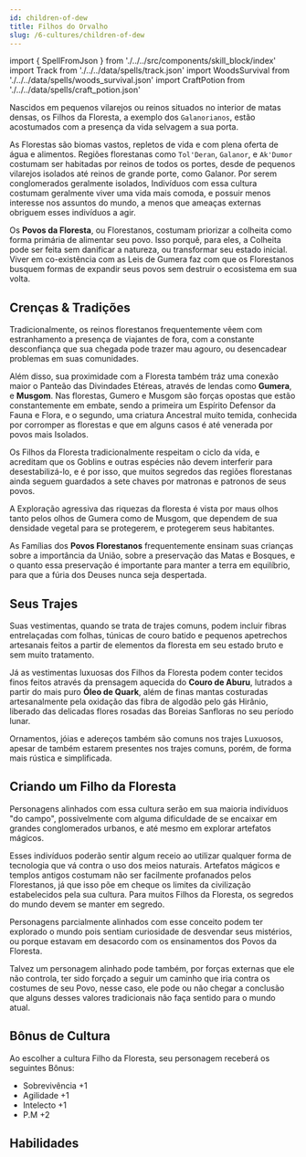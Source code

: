 ```yaml
---
id: children-of-dew
title: Filhos do Orvalho
slug: /6-cultures/children-of-dew
---
```


import { SpellFromJson } from './../../src/components/skill_block/index'
import Track from './../../data/spells/track.json'
import WoodsSurvival from './../../data/spells/woods_survival.json'
import CraftPotion from './../../data/spells/craft_potion.json'

Nascidos em pequenos vilarejos ou reinos situados no interior de matas densas, os Filhos da Floresta, a exemplo dos `Galanorianos`, estão acostumados com a presença da vida selvagem a sua porta.

As Florestas são biomas vastos, repletos de vida e com plena oferta de água e alimentos. Regiões florestanas como `Tol'Deran`, `Galanor`, e `Ak'Dumor` costumam ser habitadas por reinos de todos os portes, desde de pequenos vilarejos isolados até reinos de grande porte, como Galanor.
Por serem conglomerados geralmente isolados, Indivíduos com essa cultura costumam geralmente viver uma vida mais comoda, e possuir menos interesse nos assuntos do mundo, a menos que ameaças externas obriguem esses indivíduos a agir.

Os **Povos da Floresta**, ou Florestanos, costumam priorizar a colheita como forma primária de alimentar seu povo. Isso porquê, para eles, a Colheita pode ser feita sem danificar a natureza, ou transformar seu estado inicial. Viver em co-existência com as Leis de Gumera faz com que os Florestanos busquem formas de expandir seus povos sem destruir o ecosistema em sua volta.

## Crenças & Tradições

Tradicionalmente, os reinos florestanos frequentemente vêem com estranhamento a presença de viajantes de fora, com a constante desconfiança que sua chegada pode trazer mau agouro, ou desencadear problemas em suas comunidades.

Além disso, sua proximidade com a Floresta também tráz uma conexão maior o Panteão das Divindades Etéreas, através de lendas como **Gumera**, e **Musgom**.
Nas florestas, Gumero e Musgom são forças opostas que estão constantemente em embate, sendo a primeira um Espírito Defensor da Fauna e Flora, e o segundo, uma criatura Ancestral muito temida, conhecida por corromper as florestas e que em alguns casos é até venerada por povos mais Isolados.

Os Filhos da Floresta tradicionalmente respeitam o ciclo da vida, e acreditam que os Goblins e outras espécies não devem interferir para desestabilizá-lo, e é por isso, que muitos segredos das regiões florestanas ainda seguem guardados a sete chaves por matronas e patronos de seus povos.

A Exploração agressiva das riquezas da floresta é vista por maus olhos tanto pelos olhos de Gumera como de Musgom, que dependem de sua densidade vegetal para se protegerem, e protegerem seus habitantes.

As Famílias dos **Povos Florestanos** frequentemente ensinam suas crianças sobre a importância da União, sobre a preservação das Matas e Bosques, e o quanto essa preservação é importante para manter a terra em equilíbrio, para que a fúria dos Deuses nunca seja despertada.

## Seus Trajes

Suas vestimentas, quando se trata de trajes comuns, podem incluir fibras entrelaçadas com folhas, túnicas de couro batido e pequenos apetrechos artesanais feitos a partir de elementos da floresta em seu estado bruto e sem muito tratamento.

Já as vestimentas luxuosas dos Filhos da Floresta podem conter tecidos finos feitos através da prensagem aquecida do **Couro de Aburu**, lutrados a partir do mais puro **Óleo de Quark**, além de finas mantas costuradas artesanalmente pela oxidação das fibra de algodão pelo gás Hirânio, liberado das delicadas flores rosadas das Boreias Sanfloras no seu período lunar.

Ornamentos, jóias e adereços também são comuns nos trajes Luxuosos, apesar de também estarem presentes nos trajes comuns, porém, de forma mais rústica e simplificada.

## Criando um Filho da Floresta

Personagens alinhados com essa cultura serão em sua maioria indivíduos "do campo", possivelmente com alguma dificuldade de se encaixar em grandes conglomerados urbanos, e até mesmo em explorar artefatos mágicos.

Esses indivíduos poderão sentir algum receio ao utilizar qualquer forma de tecnologia que vá contra o uso dos meios naturais. Artefatos mágicos e templos antigos costumam não ser facilmente profanados pelos Florestanos, já que isso põe em cheque os limites da civilização estabelecidos pela sua cultura. Para muitos Filhos da Floresta, os segredos do mundo devem se manter em segredo.

Personagens parcialmente alinhados com esse conceito podem ter explorado o mundo pois sentiam curiosidade de desvendar seus mistérios, ou porque estavam em desacordo com os ensinamentos dos Povos da Floresta.

Talvez um personagem alinhado pode também, por forças externas que ele não controla, ter sido forçado a seguir um caminho que iria contra os costumes de seu Povo, nesse caso, ele pode ou não chegar a conclusão que alguns desses valores tradicionais não faça sentido para o mundo atual.

## Bônus de Cultura

Ao escolher a cultura Filho da Floresta, seu personagem receberá os seguintes Bônus:

- Sobrevivência +1
- Agilidade +1
- Intelecto +1
- P.M +2

## Habilidades

<SpellFromJson spellData={Track} />
<SpellFromJson spellData={WoodsSurvival} />
<SpellFromJson spellData={CraftPotion} />
